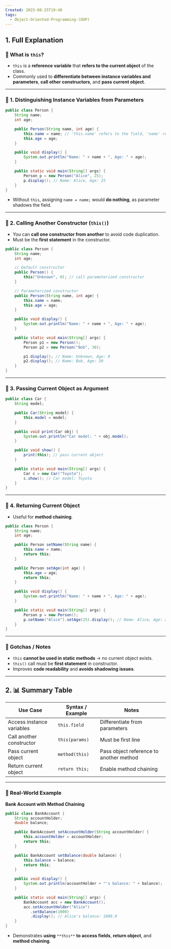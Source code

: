 ```yaml
---
Created: 2025-08-25T19:48
tags:
  - Object-Oriented-Programming-(OOP)
---
```

## 1. Full Explanation

### 🔹 What is `this`?

- `this` is a **reference variable** that **refers to the current object** of the class.
- Commonly used to **differentiate between instance variables and parameters**, **call other constructors**, and **pass current object**.

---

### 🔹 1. Distinguishing Instance Variables from Parameters

```Java
public class Person {
    String name;
    int age;

    public Person(String name, int age) {
        this.name = name; // 'this.name' refers to the field, 'name' refers to parameter
        this.age = age;
    }

    public void display() {
        System.out.println("Name: " + name + ", Age: " + age);
    }

    public static void main(String[] args) {
        Person p = new Person("Alice", 25);
        p.display(); // Name: Alice, Age: 25
    }
}

```

- Without `this`, assigning `name = name;` would **do nothing**, as parameter shadows the field.

---

### 🔹 2. Calling Another Constructor (`this()`)

- You can **call one constructor from another** to avoid code duplication.
- Must be the **first statement** in the constructor.

```Java
public class Person {
    String name;
    int age;

    // Default constructor
    public Person() {
        this("Unknown", 0); // call parameterized constructor
    }

    // Parameterized constructor
    public Person(String name, int age) {
        this.name = name;
        this.age = age;
    }

    public void display() {
        System.out.println("Name: " + name + ", Age: " + age);
    }

    public static void main(String[] args) {
        Person p1 = new Person();
        Person p2 = new Person("Bob", 30);

        p1.display(); // Name: Unknown, Age: 0
        p2.display(); // Name: Bob, Age: 30
    }
}

```

---

### 🔹 3. Passing Current Object as Argument

```Java
public class Car {
    String model;

    public Car(String model) {
        this.model = model;
    }

    public void print(Car obj) {
        System.out.println("Car model: " + obj.model);
    }

    public void show() {
        print(this); // pass current object
    }

    public static void main(String[] args) {
        Car c = new Car("Toyota");
        c.show(); // Car model: Toyota
    }
}

```

---

### 🔹 4. Returning Current Object

- Useful for **method chaining**.

```Java
public class Person {
    String name;
    int age;

    public Person setName(String name) {
        this.name = name;
        return this;
    }

    public Person setAge(int age) {
        this.age = age;
        return this;
    }

    public void display() {
        System.out.println("Name: " + name + ", Age: " + age);
    }

    public static void main(String[] args) {
        Person p = new Person();
        p.setName("Alice").setAge(25).display(); // Name: Alice, Age: 25
    }
}

```

---

### 🔹 Gotchas / Notes

- `this` **cannot be used in static methods** → no current object exists.
- `this()` call must be **first statement** in constructor.
- Improves **code readability** and **avoids shadowing issues**.

---

## 2. 📊 Summary Table

|Use Case|Syntax / Example|Notes|
|---|---|---|
|Access instance variables|`this.field`|Differentiate from parameters|
|Call another constructor|`this(params)`|Must be first line|
|Pass current object|`method(this)`|Pass object reference to another method|
|Return current object|`return this;`|Enable method chaining|

---

### 🔹 Real-World Example

**Bank Account with Method Chaining**

```Java
public class BankAccount {
    String accountHolder;
    double balance;

    public BankAccount setAccountHolder(String accountHolder) {
        this.accountHolder = accountHolder;
        return this;
    }

    public BankAccount setBalance(double balance) {
        this.balance = balance;
        return this;
    }

    public void display() {
        System.out.println(accountHolder + "'s balance: " + balance);
    }

    public static void main(String[] args) {
        BankAccount acc = new BankAccount();
        acc.setAccountHolder("Alice")
           .setBalance(1000)
           .display(); // Alice's balance: 1000.0
    }
}

```

- Demonstrates **using** `**this**` **to access fields**, **return object**, and **method chaining**.